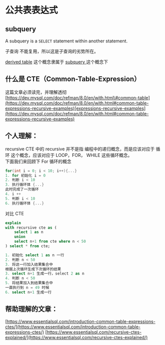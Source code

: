 # 公共表表达式

## subquery

 A subquery is a `SELECT` statement within another statement.

子查询 不能复用，所以这是子查询的劣势所在。  
  
[derived table](https://dev.mysql.com/doc/refman/8.0/en/derived-tables.html) 这个概念隶属于 [subquery ](https://dev.mysql.com/doc/refman/8.0/en/subqueries.html)这个概念下



## 什么是 CTE（Common-Table-Expression）

这篇文章必须读完，并理解透彻 [https://dev.mysql.com/doc/refman/8.0/en/with.html\#common-table](https://dev.mysql.com/doc/refman/8.0/en/with.html#common-table-expressions-recursive-examples)[expressions-recursive-examples](https://dev.mysql.com/doc/refman/8.0/en/with.html#common-table-expressions-recursive-examples)

## 个人理解：

recursive CTE 中的 recursive 并不是指 编程中的递归概念，而是应该对应于 循环 这个概念，应该对应于 LOOP，FOR， WHILE 这些循环概念。  
下面我们来回顾下 For 循环的概念

```c
for(int i = 0; i < 10; i++){...}
1. for 初始化 i = 0
2. 判断 i < 10
3. 执行循环体 {...}
此时完成了一次循环
4. i ++
5. 判断 i < 10
6. 执行循环体 {...}
```

对比 CTE

```sql
explain
with recursive cte as (
    select 1 as n
    union
    select n+1 from cte where n < 50
) select * from cte;

1. 初始化 select 1 as n 一行
2. 判断 n < 50
3. 将这一行加入结果集合中
根据上次循环生成下次循环的结果
3. select n+1 生成一行，select 2 as n
4. 判断 n < 50
5. 将结果加入到结果集合中
一直执行到 n = 49 时候
6. select n+1 生成一行
```

## 帮助理解的文章：

[https://www.essentialsql.com/introduction-common-table-expressions-ctes/](https://www.essentialsql.com/introduction-common-table-expressions-ctes/) [https://www.essentialsql.com/recursive-ctes-explained/](https://www.essentialsql.com/recursive-ctes-explained/)







